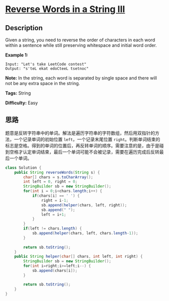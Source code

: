 # [Reverse Words in a String III][title]

## Description

Given a string, you need to reverse the order of characters in each word within a sentence while still preserving whitespace and initial word order.

**Example 1:**


```
Input: "Let's take LeetCode contest"
Output: "s'teL ekat edoCteeL tsetnoc"
```

**Note:** In the string, each word is separated by single space and there will not be any extra space in the string.


**Tags:** String

**Difficulty:** Easy

## 思路

题意是反转字符串中的单词。解法是遍历字符串的字符数组，然后用双指针的方法，一个记录单词的初始位置 `left`，一个记录末尾位置 `right`。判断单词结束的标志是空格。得到的单词的位置后，再反转单词的顺序。需要注意的是，由于是碰到空格才认定单词结束，最后一个单词可能不会被记录，需要在遍历完成后反转最后一个单词。

``` java
class Solution {
    public String reverseWords(String s) {
        char[] chars = s.toCharArray();
        int left = 0, right = 0;
        StringBuilder sb = new StringBuilder();
        for(int i = 0;i<chars.length;i++) {
            if(chars[i] == ' ') {
                right = i-1;
                sb.append(helper(chars, left, right));
                sb.append(" ");
                left = i+1;
            }
        }
        if(left != chars.length) {
            sb.append(helper(chars, left, chars.length-1));
        }
        
        return sb.toString();
    }
    public String helper(char[] chars, int left, int right) {
        StringBuilder sb = new StringBuilder();
        for(int i=right;i>=left;i--) {
            sb.append(chars[i]);
        }

        return sb.toString();
    }
}
```

[title]: https://leetcode.com/problems/reverse-words-in-a-string-iii
